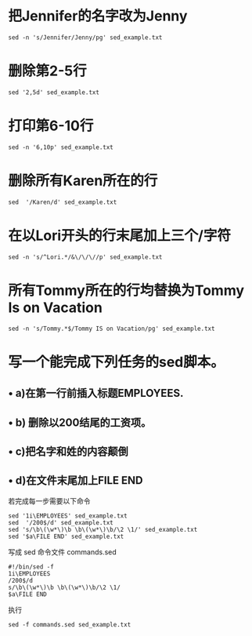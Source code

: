 # 把Jennifer的名字改为Jenny
	sed -n 's/Jennifer/Jenny/pg' sed_example.txt 

# 删除第2-5行
	sed '2,5d' sed_example.txt  

# 打印第6-10行
	sed -n '6,10p' sed_example.txt

# 删除所有Karen所在的行
	sed  '/Karen/d' sed_example.txt 

# 在以Lori开头的行末尾加上三个/字符
	sed -n 's/^Lori.*/&\/\/\//p' sed_example.txt

# 所有Tommy所在的行均替换为Tommy Is on Vacation
	sed -n 's/Tommy.*$/Tommy IS on Vacation/pg' sed_example.txt

# 写一个能完成下列任务的sed脚本。 
## • a)在第一行前插入标题EMPLOYEES.
## • b) 删除以200结尾的工资项。
## • c)把名字和姓的内容颠倒
## • d)在文件末尾加上FILE END

若完成每一步需要以下命令

	sed '1i\EMPLOYEES' sed_example.txt
	sed  '/200$/d' sed_example.txt
	sed 's/\b\(\w*\)\b \b\(\w*\)\b/\2 \1/' sed_example.txt
	sed '$a\FILE END' sed_example.txt

写成 sed 命令文件 commands.sed

	#!/bin/sed -f
	1i\EMPLOYEES
	/200$/d
	s/\b\(\w*\)\b \b\(\w*\)\b/\2 \1/
	$a\FILE END
	
执行
	
	sed -f commands.sed sed_example.txt